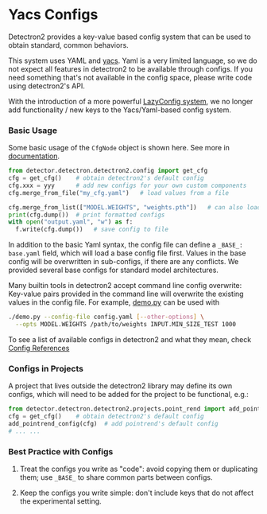 # Yacs Configs

Detectron2 provides a key-value based config system that can be
used to obtain standard, common behaviors.

This system uses YAML and [yacs](https://github.com/rbgirshick/yacs).
Yaml is a very limited language,
so we do not expect all features in detectron2 to be available through configs.
If you need something that's not available in the config space,
please write code using detectron2's API.

With the introduction of a more powerful [LazyConfig system](lazyconfigs.md),
we no longer add functionality / new keys to the Yacs/Yaml-based config system.

### Basic Usage

Some basic usage of the `CfgNode` object is shown here. See more in [documentation](../modules/config.html#detectron2.config.CfgNode).
```python
from detector.detectron.detectron2.config import get_cfg
cfg = get_cfg()    # obtain detectron2's default config
cfg.xxx = yyy      # add new configs for your own custom components
cfg.merge_from_file("my_cfg.yaml")   # load values from a file

cfg.merge_from_list(["MODEL.WEIGHTS", "weights.pth"])   # can also load values from a list of str
print(cfg.dump())  # print formatted configs
with open("output.yaml", "w") as f:
  f.write(cfg.dump())   # save config to file
```

In addition to the basic Yaml syntax, the config file can
define a `_BASE_: base.yaml` field, which will load a base config file first.
Values in the base config will be overwritten in sub-configs, if there are any conflicts.
We provided several base configs for standard model architectures.

Many builtin tools in detectron2 accept command line config overwrite:
Key-value pairs provided in the command line will overwrite the existing values in the config file.
For example, [demo.py](../../demo/demo.py) can be used with
```sh
./demo.py --config-file config.yaml [--other-options] \
  --opts MODEL.WEIGHTS /path/to/weights INPUT.MIN_SIZE_TEST 1000
```

To see a list of available configs in detectron2 and what they mean,
check [Config References](../modules/config.html#config-references)

### Configs in Projects

A project that lives outside the detectron2 library may define its own configs, which will need to be added
for the project to be functional, e.g.:
```python
from detector.detectron.detectron2.projects.point_rend import add_pointrend_config
cfg = get_cfg()    # obtain detectron2's default config
add_pointrend_config(cfg)  # add pointrend's default config
# ... ...
```

### Best Practice with Configs

1. Treat the configs you write as "code": avoid copying them or duplicating them; use `_BASE_`
   to share common parts between configs.

2. Keep the configs you write simple: don't include keys that do not affect the experimental setting.
